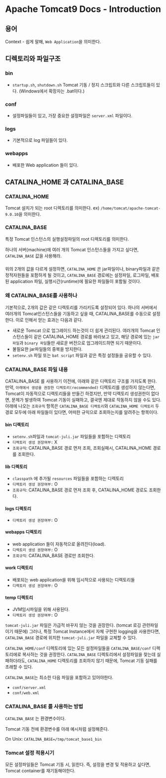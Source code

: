 # Apache Tomcat9 Docs - Introduction

## 용어

Context - 쉽게 말해, `Web Application`을 의미한다.



## 디렉토리와 파일구조

### bin

- `startup.sh`, `shutdown.sh` Tomcat 기동 / 정지 스크립트와 다른 스크립트들이 있다. (Windows에서 확장자는 .bat이다.)

### conf

- 설정파일들이 있고, 가장 중요한 설정파일은 `server.xml` 파일이다.

### logs

- 기본적으로 log 파일들이 있다.

### webapps

- 배포한 Web application 들이 있다.



## CATALINA_HOME 과 CATALINA_BASE

###  CATALINA_HOME

Tomcat 설치가 되는 root 디렉토리를 의미한다. ex) `/home/tomcat/apache-tomcat-9.0.10`을 의미한다.

### CATALINA_BASE

특정 Tomcat 인스턴스의 실행설정파일의 root 디렉토리를 의미한다.

하나의 서버(machine)에 여러 개의 Tomcat 인스턴스들을 가지고 싶다면, `CATALINA_BASE` 값을 사용해라.

### 

위의 2개의 값을 다르게 설정하면, `CATALINA_HOME` 은 jar파일이나, binary파일과 같은 정적자원들을 포함하게 될 것이고, `CATALINA_BASE` 경로에는 설정파일, 로그파일, 배포된 application 파일, 실행시간(runtime)에 필요한 파일들이 포함될 것이다.



### 왜 CATALINA_BASE를 사용하나

기본적으로, 2개의 값은 같은 디렉토리를 가리키도록 설정되어 있다. 하나의 서버에서 여러개의 Tomcat인스턴스들을 기동하고 싶을 때, CATALINA_BASE를 수동으로 설정한다. 이로 인해서 얻는 효과는 다음과 같다.

- 새로운 Tomcat 으로 업그레이드 하는것이 더 쉽게 관리된다. 여러개의 Tomcat 인스턴스들이 같은 CATALINA_HOME 경로를 바라보고 있고, 해당 경로에 있는 `jar파일`과 `binary 파일`들만 새로운 버전으로 업그레이드하면 되기 때문이다.
- 불필요한 jar파일들의 중복을 방지한다.
- `setenv.sh` 파일 또는 `bat script` 파일과 같은 특정 설정들을 공유할 수 있다.



### CATALINA_BASE 파일 내용

CATALINA_BASE 를 사용하기 이전에, 아래와 같은 디렉토리 구조를 가지도록 한다. 만약, `아래에서 생성을 권장한 디렉토리(recommended)` 디렉토리를 생성하지 않는다면, Tomcat이 자동적으로 디렉토리들을 만들긴 하겠지만, 만약 디렉토리 생성권한이 없다면, 문제가 발생하여 Tomcat 기동이 실패하고, 결국엔 제대로 작동하지 않을 수도 있다. 아래에 나오는 `조회규칙` 항목은 `CATALINA_BASE 디렉토리`와 `CATALINA_HOME 디렉토리` 두 경로 모두에 아래 파일들이 있다면, 어떠한 규익으로 조회하는지를 알려주는 항목이다.

#### bin 디렉토리

- `setenv.sh`파일과 `tomcat-juli.jar` 파일들을 포함하는 디렉토리 
- `디렉토리 생성 권장여부:` X
- `조회규칙`: CATALINA_BASE 경로 먼저 조회, 조회실패시, CATALINA_HOME 경로를 조회한다.

#### lib 디렉토리

- `classpath` 에 추가될 `resources` 파일들을 포함하는 디렉토리
- `디렉토리 생성 권장여부:` O
- `조회규칙`: CATALINA_BASE 경로 먼저 조회 후, CATALINA_HOME 경로도 조회한다.

#### logs 디렉토리

- `디렉토리 생성 권장여부:` O

#### webapps 디렉토리

- web application 들이 자동적으로 올려진다(load).
- `디렉토리 생성 권장여부:` O
- `조회규칙`: CATALINA_BASE 경로만 조회한다.

#### work 디렉토리

- 배포되는 web application을 위해 임시적으로 사용되는 디렉토리들
- `디렉토리 생성 권장여부:` O

#### temp 디렉토리

- JVM임시파일을 위해 사용된다.
- `디렉토리 생성 권장여부:` O



`tomcat-juli.jar` 파일은 가급적 바꾸지 않는 것을 권장한다. (tomcat 로깅 관련파일이기 때문에) 그러나, 특정 Tomcat Instance에서 자체 구현한 logging을 사용한다면, `CATALINA_BASE` 경로에 위치한 `tomcat-juli.jar` 파일을 교체할 수 있다.

`CATALINA_HOME/conf` 디렉토리에 있는 모든 설정파일들을 `CATALINA_BASE/conf` 디렉토리에로 복사하는 것을 권장한다. `CATALINA_BASE` 디렉토리에서 설정파일을 찾는데 실패하더라도, `CATALINA_HOME` 디렉토리를 조회하지 않기 때문에, Tomcat 기동 실패를 초래할 수 있다.



`CATALINA_BASE`는 최소한 다음 파일을 포함하고 있어야한다.

- `conf/server.xml`
- `conf/web.xml`



### CATALINA_BASE 를 사용하는 방법

`CATALINA_BASE` 는 환경변수이다.

Tomcat 기동 전에 환경변수를 아래 예시처럼 설정해준다.

On Unix: `CATALINA_BASE=/tmp/tomcat_base1_bin`



### Tomcat 설정 적용시기

모든 설정파일들은 Tomcat 기동 시, 읽힌다. 즉, 설정을 변경 및 적용하고 싶다면, Tomcat container를 재기동해야한다.